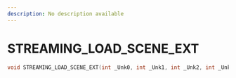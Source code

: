 ```yaml
---
description: No description available 
---
```


# STREAMING_LOAD_SCENE_EXT

```cpp
void STREAMING_LOAD_SCENE_EXT(int _Unk0, int _Unk1, int _Unk2, int _Unk3, int _Unk4, int _Unk5, int _Unk6);
```